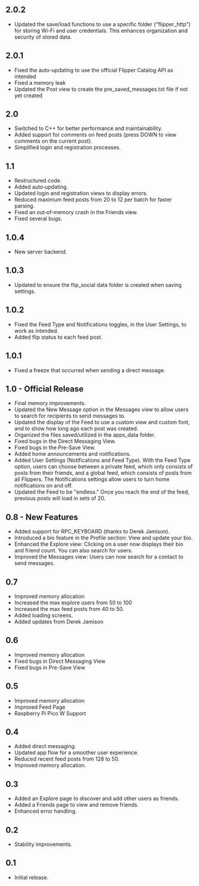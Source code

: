 ## 2.0.2
- Updated the save/load functions to use a specific folder ("flipper_http") for storing Wi-Fi and user credentials. This enhances organization and security of stored data.

## 2.0.1
- Fixed the auto-updating to use the official Flipper Catalog API as intended
- Fixed a memory leak
- Updated the Post view to create the pre_saved_messages.txt file if not yet created

## 2.0
- Switched to C++ for better performance and maintainability.
- Added support for comments on feed posts (press DOWN to view comments on the current post).
- Simplified login and registration processes.

## 1.1
- Restructured code.
- Added auto‑updating.
- Updated login and registration views to display errors.
- Reduced maximum feed posts from 20 to 12 per batch for faster parsing.
- Fixed an out‑of‑memory crash in the Friends view.
- Fixed several bugs.

## 1.0.4
- New server backend.

## 1.0.3
- Updated to ensure the flip_social data folder is created when saving settings.

## 1.0.2
- Fixed the Feed Type and Notifications toggles, in the User Settings, to work as intended. 
- Added flip status to each feed post.

## 1.0.1  
- Fixed a freeze that occurred when sending a direct message.

## 1.0 - Official Release
- Final memory improvements.
- Updated the New Message option in the Messages view to allow users to search for recipients to send messages to.
- Updated the display of the Feed to use a custom view and custom font, and to show how long ago each post was created.
- Organized the files saved/utilized in the apps_data folder.
- Fixed bugs in the Direct Messaging View.
- Fixed bugs in the Pre-Save View.
- Added home announcements and notifications.
- Added User Settings (Notifications and Feed Type). With the Feed Type option, users can choose between a private feed, which only consists of posts from their friends, and a global feed, which consists of posts from all Flippers. The Notifications settings allow users to turn home notifications on and off.
- Updated the Feed to be "endless." Once you reach the end of the feed, previous posts will load in sets of 20.

## 0.8 - New Features
- Added support for RPC_KEYBOARD (thanks to Derek Jamison).
- Introduced a bio feature in the Profile section: View and update your bio.
- Enhanced the Explore view: Clicking on a user now displays their bio and friend count. You can also search for users.
- Improved the Messages view: Users can now search for a contact to send messages.

## 0.7
- Improved memory allocation
- Increased the max explore users from 50 to 100
- Increased the max feed posts from 40 to 50.
- Added loading screens.
- Added updates from Derek Jamison

## 0.6
- Improved memory allocation
- Fixed bugs in Direct Messaging View
- Fixed bugs in Pre-Save View

## 0.5
- Improved memory allocation
- Improved Feed Page
- Raspberry Pi Pico W Support

## 0.4
- Added direct messaging.
- Updated app flow for a smoother user experience.
- Reduced recent feed posts from 128 to 50.
- Improved memory allocation.

## 0.3
- Added an Explore page to discover and add other users as friends.
- Added a Friends page to view and remove friends.
- Enhanced error handling.

## 0.2
- Stability improvements.

## 0.1
- Initial release.